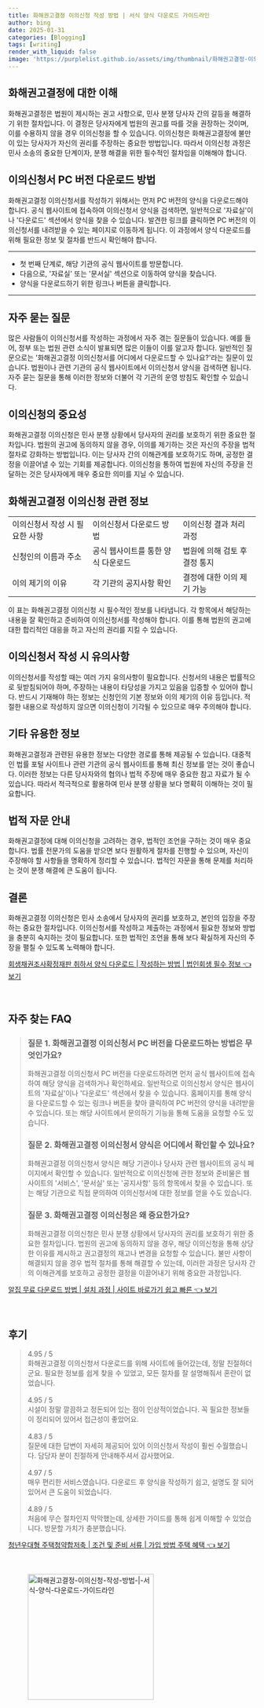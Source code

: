 ```yaml
---
title: 화해권고결정 이의신청 작성 방법 | 서식 양식 다운로드 가이드라인
author: bing
date: 2025-01-31
categories: [Blogging]
tags: [writing]
render_with_liquid: false
image: 'https://purplelist.github.io/assets/img/thumbnail/화해권고결정-이의신청-작성-방법-|-서식-양식-다운로드-가이드라인.webp'
---
```



<h2 id='화해권고결정_이해'>화해권고결정에 대한 이해</h2>

<p>화해권고결정은 법원이 제시하는 권고 사항으로, 민사 분쟁 당사자 간의 갈등을 해결하기 위한 절차입니다. 이 결정은 당사자에게 법원의 권고를 따를 것을 권장하는 것이며, 이를 수용하지 않을 경우 이의신청을 할 수 있습니다. 이의신청은 화해권고결정에 불만이 있는 당사자가 자신의 권리를 주장하는 중요한 방법입니다. 따라서 이의신청 과정은 민사 소송의 중요한 단계이자, 분쟁 해결을 위한 필수적인 절차임을 이해해야 합니다.</p>

<h2 id='이의신청서_다운로드 방법'>이의신청서 PC 버전 다운로드 방법</h2>

<p>화해권고결정 이의신청서를 작성하기 위해서는 먼저 PC 버전의 양식을 다운로드해야 합니다. 공식 웹사이트에 접속하여 이의신청서 양식을 검색하면, 일반적으로 '자료실'이나 '다운로드' 섹션에서 양식을 찾을 수 있습니다. 발견한 링크를 클릭하면 PC 버전의 이의신청서를 내려받을 수 있는 페이지로 이동하게 됩니다. 이 과정에서 양식 다운로드를 위해 필요한 정보 및 절차를 반드시 확인해야 합니다.</p>

<hr />

<ul>
    <li>첫 번째 단계로, 해당 기관의 공식 웹사이트를 방문합니다.</li>
    <li>다음으로, '자료실' 또는 '문서실' 섹션으로 이동하여 양식을 찾습니다.</li>
    <li>양식을 다운로드하기 위한 링크나 버튼을 클릭합니다.</li>
</ul>

<hr />

<h2 id='자주묻는질문'>자주 묻는 질문</h2>

<p>많은 사람들이 이의신청서를 작성하는 과정에서 자주 겪는 질문들이 있습니다. 예를 들어, 정부 또는 법원 관련 소식이 발표되면 많은 이들이 이를 알고자 합니다. 일반적인 질문으로는 '화해권고결정 이의신청서를 어디에서 다운로드할 수 있나요?'라는 질문이 있습니다. 법원이나 관련 기관의 공식 웹사이트에서 이의신청서 양식을 검색하면 됩니다. 자주 묻는 질문을 통해 이러한 정보와 더불어 각 기관의 운영 방침도 확인할 수 있습니다.</p>

<h2 id='이의신청의 중요성'>이의신청의 중요성</h2>

<p>화해권고결정 이의신청은 민사 분쟁 상황에서 당사자의 권리를 보호하기 위한 중요한 절차입니다. 법원의 권고에 동의하지 않을 경우, 이의를 제기하는 것은 자신의 주장을 법적 절차로 강화하는 방법입니다. 이는 당사자 간의 이해관계를 보호하기도 하며, 공정한 결정을 이끌어낼 수 있는 기회를 제공합니다. 이의신청을 통하여 법원에 자신의 주장을 전달하는 것은 당사자에게 매우 중요한 의미를 지닐 수 있습니다.</p>

<h2 id='표로_보는_화해권고결정_정보'>화해권고결정 이의신청 관련 정보</h2>

<table>
    <tr>
        <td>이의신청서 작성 시 필요한 사항</td>
        <td>이의신청서 다운로드 방법</td>
        <td>이의신청 결과 처리 과정</td>
    </tr>
    <tr>
        <td>신청인의 이름과 주소</td>
        <td>공식 웹사이트를 통한 양식 다운로드</td>
        <td>법원에 의해 검토 후 결정 통지</td>
    </tr>
    <tr>
        <td>이의 제기의 이유</td>
        <td>각 기관의 공지사항 확인</td>
        <td>결정에 대한 이의 제기 가능</td>
    </tr>
</table>

<p>이 표는 화해권고결정 이의신청 시 필수적인 정보를 나타냅니다. 각 항목에서 해당하는 내용을 잘 확인하고 준비하여 이의신청서를 작성해야 합니다. 이를 통해 법원의 권고에 대한 합리적인 대응을 하고 자신의 권리를 지킬 수 있습니다.</p>

<h2 id='이의신청서_작성_유의사항'>이의신청서 작성 시 유의사항</h2>

<p>이의신청서를 작성할 때는 여러 가지 유의사항이 필요합니다. 신청서의 내용은 법률적으로 뒷받침되어야 하며, 주장하는 내용이 타당성을 가지고 있음을 입증할 수 있어야 합니다. 반드시 기재해야 하는 정보는 신청인의 기본 정보와 이의 제기의 이유 등입니다. 적절한 내용으로 작성하지 않으면 이의신청이 기각될 수 있으므로 매우 주의해야 합니다.</p>

<h2 id='화해권고결정의_기타_정보'>기타 유용한 정보</h2>

<p>화해권고결정과 관련된 유용한 정보는 다양한 경로를 통해 제공될 수 있습니다. 대중적인 법률 포털 사이트나 관련 기관의 공식 웹사이트를 통해 최신 정보를 얻는 것이 좋습니다. 이러한 정보는 다른 당사자와의 협의나 법적 주장에 매우 중요한 참고 자료가 될 수 있습니다. 따라서 적극적으로 활용하여 민사 분쟁 상황을 보다 명확히 이해하는 것이 필요합니다.</p>

<h2 id='법적_자문_안내'>법적 자문 안내</h2>

<p>화해권고결정에 대해 이의신청을 고려하는 경우, 법적인 조언을 구하는 것이 매우 중요합니다. 법률 전문가의 도움을 받으면 보다 원활하게 절차를 진행할 수 있으며, 자신이 주장해야 할 사항들을 명확하게 정리할 수 있습니다. 법적인 자문을 통해 문제를 처리하는 것이 분쟁 해결에 큰 도움이 됩니다.</p>

<h2 id='결론'>결론</h2>

<p>화해권고결정 이의신청은 민사 소송에서 당사자의 권리를 보호하고, 본인의 입장을 주장하는 중요한 절차입니다. 이의신청서를 작성하고 제출하는 과정에서 필요한 정보와 방법을 충분히 숙지하는 것이 필요합니다. 또한 법적인 조언을 통해 보다 확실하게 자신의 주장을 펼칠 수 있도록 노력해야 합니다.</p>


<p><a class="click-button" title="회생채권조사확정재판 취하서 양식 다운로드 | 작성하는 방법 | 법인회생 필수 정보" href="https://purplelist.github.io/posts/%ED%9A%8C%EC%83%9D%EC%B1%84%EA%B6%8C%EC%A1%B0%EC%82%AC%ED%99%95%EC%A0%95%EC%9E%AC%ED%8C%90-%EC%B7%A8%ED%95%98%EC%84%9C-%EC%96%91%EC%8B%9D-%EB%8B%A4%EC%9A%B4%EB%A1%9C%EB%93%9C-%EC%9E%91%EC%84%B1%ED%95%98%EB%8A%94-%EB%B0%A9%EB%B2%95-%EB%B2%95%EC%9D%B8%ED%9A%8C%EC%83%9D-%ED%95%84%EC%88%98-%EC%A0%95%EB%B3%B4/" rel="dofollow">회생채권조사확정재판 취하서 양식 다운로드 | 작성하는 방법 | 법인회생 필수 정보 👈 보기</a></p><br>
<h2 id='자주_찾는_FAQ'>자주 찾는 FAQ</h2>
<div itemscope="" itemtype="https://schema.org/FAQPage"> 
<blockquote> 
<div itemscope="" itemprop="mainEntity" itemtype="https://schema.org/Question"> 
<h3 itemprop="name">질문 1. 화해권고결정 이의신청서 PC 버전을 다운로드하는 방법은 무엇인가요?</h3> 
<div itemscope="" itemprop="acceptedAnswer" itemtype="https://schema.org/Answer"> 
<span itemprop="text"> 
<p>화해권고결정 이의신청서 PC 버전을 다운로드하려면 먼저 공식 웹사이트에 접속하여 해당 양식을 검색하거나 확인하세요. 일반적으로 이의신청서 양식은 웹사이트의 '자료실'이나 '다운로드' 섹션에서 찾을 수 있습니다. 홈페이지를 통해 양식을 다운로드할 수 있는 링크나 버튼을 찾아 클릭하여 PC 버전의 양식을 내려받을 수 있습니다. 또는 해당 사이트에서 문의하기 기능을 통해 도움을 요청할 수도 있습니다.</p> 
</span> 
</div> 
</div> 

<div itemscope="" itemprop="mainEntity" itemtype="https://schema.org/Question"> 
<h3 itemprop="name">질문 2. 화해권고결정 이의신청서 양식은 어디에서 확인할 수 있나요?</h3> 
<div itemscope="" itemprop="acceptedAnswer" itemtype="https://schema.org/Answer"> 
<span itemprop="text"> 
<p>화해권고결정 이의신청서 양식은 해당 기관이나 당사자 관련 웹사이트의 공식 페이지에서 확인할 수 있습니다. 일반적으로 이의신청에 관한 정보와 준비물은 웹사이트의 '서비스', '문서실' 또는 '공지사항' 등의 항목에서 찾을 수 있습니다. 또는 해당 기관으로 직접 문의하여 이의신청서에 대한 정보를 얻을 수도 있습니다.</p> 
</span> 
</div> 
</div> 

<div itemscope="" itemprop="mainEntity" itemtype="https://schema.org/Question"> 
<h3 itemprop="name">질문 3. 화해권고결정 이의신청은 왜 중요한가요?</h3> 
<div itemscope="" itemprop="acceptedAnswer" itemtype="https://schema.org/Answer"> 
<span itemprop="text"> 
<p>화해권고결정 이의신청은 민사 분쟁 상황에서 당사자의 권리를 보호하기 위한 중요한 절차입니다. 법원의 권고에 동의하지 않을 경우, 해당 이의신청을 통해 상당한 이유를 제시하고 권고결정의 재고나 변경을 요청할 수 있습니다. 불만 사항이 해결되지 않을 경우 법적 절차를 통해 해결할 수 있는데, 이러한 과정은 당사자 간의 이해관계를 보호하고 공정한 결정을 이끌어내기 위해 중요한 과정입니다.</p> 
</span> 
</div> 
</div> 
</blockquote> 
</div>
<p><a class="click-button" title="알집 무료 다운로드 방법 | 설치 과정 | 사이트 바로가기 쉽고 빠른" href="https://purplelist.github.io/posts/%EC%95%8C%EC%A7%91-%EB%AC%B4%EB%A3%8C-%EB%8B%A4%EC%9A%B4%EB%A1%9C%EB%93%9C-%EB%B0%A9%EB%B2%95-%EC%84%A4%EC%B9%98-%EA%B3%BC%EC%A0%95-%EC%82%AC%EC%9D%B4%ED%8A%B8-%EB%B0%94%EB%A1%9C%EA%B0%80%EA%B8%B0-%EC%89%BD%EA%B3%A0-%EB%B9%A0%EB%A5%B8/" rel="dofollow">알집 무료 다운로드 방법 | 설치 과정 | 사이트 바로가기 쉽고 빠른 👈 보기</a></p><br>
<h2 id='후기'>후기</h2>
<div itemscope itemtype="https://schema.org/Product">
  <blockquote>
  <div itemprop="review" itemscope itemtype="https://schema.org/Review">
      <div itemprop="reviewRating" itemscope itemtype="https://schema.org/Rating"> <span itemprop="ratingValue">4.95</span> / <span itemprop="bestRating">5</span> </div>
      <span itemprop="reviewBody">화해권고결정 이의신청서 다운로드를 위해 사이트에 들어갔는데, 정말 친절하더군요. 필요한 정보를 쉽게 찾을 수 있었고, 모든 절차를 잘 설명해줘서 혼란이 없었습니다.</span>
  </div>
  <br>
  <div itemprop="review" itemscope itemtype="https://schema.org/Review">
      <div itemprop="reviewRating" itemscope itemtype="https://schema.org/Rating"> <span itemprop="ratingValue">4.95</span> / <span itemprop="bestRating">5</span> </div>
      <span itemprop="reviewBody">시설이 정말 깔끔하고 정돈되어 있는 점이 인상적이었습니다. 꼭 필요한 정보들이 정리되어 있어서 접근성이 좋았어요.</span>
  </div>
  <br>
  <div itemprop="review" itemscope itemtype="https://schema.org/Review">
      <div itemprop="reviewRating" itemscope itemtype="https://schema.org/Rating"> <span itemprop="ratingValue">4.83</span> / <span itemprop="bestRating">5</span> </div>
      <span itemprop="reviewBody">질문에 대한 답변이 자세히 제공되어 있어 이의신청서 작성이 훨씬 수월했습니다. 담당자 분이 친절하게 안내해주셔서 감사했어요.</span>
  </div>
  <br>
  <div itemprop="review" itemscope itemtype="https://schema.org/Review">
      <div itemprop="reviewRating" itemscope itemtype="https://schema.org/Rating"> <span itemprop="ratingValue">4.97</span> / <span itemprop="bestRating">5</span> </div>
      <span itemprop="reviewBody">매우 편리한 서비스였습니다. 다운로드 후 양식을 작성하기 쉽고, 설명도 잘 되어 있어서 큰 도움이 되었습니다.</span>
  </div>
  <br>
  <div itemprop="review" itemscope itemtype="https://schema.org/Review">
      <div itemprop="reviewRating" itemscope itemtype="https://schema.org/Rating"> <span itemprop="ratingValue">4.89</span> / <span itemprop="bestRating">5</span> </div>
      <span itemprop="reviewBody">처음에 무슨 절차인지 막막했는데, 상세한 가이드를 통해 쉽게 이해할 수 있었습니다. 방문할 가치가 충분했습니다.</span>
  </div>
  </blockquote>
</div>
<p><a class="click-button" title="청년우대형 주택청약합저축 | 조건 및 준비 서류 | 가입 방법 주택 혜택" href="https://purplelist.github.io/posts/%EC%B2%AD%EB%85%84%EC%9A%B0%EB%8C%80%ED%98%95-%EC%A3%BC%ED%83%9D%EC%B2%AD%EC%95%BD%ED%95%A9%EC%A0%80%EC%B6%95-%EC%A1%B0%EA%B1%B4-%EB%B0%8F-%EC%A4%80%EB%B9%84-%EC%84%9C%EB%A5%98-%EA%B0%80%EC%9E%85-%EB%B0%A9%EB%B2%95-%EC%A3%BC%ED%83%9D-%ED%98%9C%ED%83%9D/" rel="dofollow">청년우대형 주택청약합저축 | 조건 및 준비 서류 | 가입 방법 주택 혜택 👈 보기</a></p><br>
<figure class="image"><img src="https://purplelist.github.io/assets/img/thumbnail/화해권고결정-이의신청-작성-방법-|-서식-양식-다운로드-가이드라인.webp" alt="화해권고결정-이의신청-작성-방법-|-서식-양식-다운로드-가이드라인" width="256" height="256"></figure>